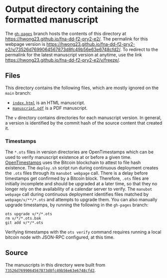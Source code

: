 # Output directory containing the formatted manuscript

The [`gh-pages`](https://github.com/hwong23/fna-dd-f2-pry2-e2/tree/gh-pages) branch hosts the contents of this directory at <https://hwong23.github.io/fna-dd-f2-pry2-e2/>.
The permalink for this webpage version is <https://hwong23.github.io/fna-dd-f2-pry2-e2/v/73526d7699064567873d8fc49b56e63e6748cfd2/>.
To redirect to the permalink for the latest manuscript version at anytime, use the link <https://hwong23.github.io/fna-dd-f2-pry2-e2/v/freeze/>.

## Files

This directory contains the following files, which are mostly ignored on the `main` branch:

+ [`index.html`](index.html) is an HTML manuscript.
+ [`manuscript.pdf`](manuscript.pdf) is a PDF manuscript.

The `v` directory contains directories for each manuscript version.
In general, a version is identified by the commit hash of the source content that created it.

### Timestamps

The `*.ots` files in version directories are OpenTimestamps which can be used to verify manuscript existence at or before a given time.
[OpenTimestamps](https://opentimestamps.org/) uses the Bitcoin blockchain to attest to file hash existence.
The `deploy.sh` script run during continuous deployment creates the `.ots` files through its `manubot webpage` call.
There is a delay before timestamps get confirmed by a Bitcoin block.
Therefore, `.ots` files are initially incomplete and should be upgraded at a later time, so that they no longer rely on the availability of a calendar server to verify.
The `manubot webpage` call during continuous deployment identifies files matched by `webpage/v/**/*.ots` and attempts to upgrade them.
You can also manually upgrade timestamps, by running the following in the `gh-pages` branch:

```shell
ots upgrade v/*/*.ots
rm v/*/*.ots.bak
git add v/*/*.ots
```

Verifying timestamps with the `ots verify` command requires running a local bitcoin node with JSON-RPC configured, at this time.

## Source

The manuscripts in this directory were built from
[`73526d7699064567873d8fc49b56e63e6748cfd2`](https://github.com/hwong23/fna-dd-f2-pry2-e2/commit/73526d7699064567873d8fc49b56e63e6748cfd2).
